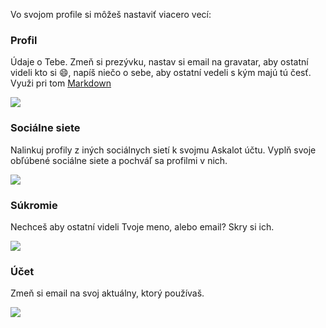 Vo svojom profile si môžeš nastaviť viacero vecí:
### Profil
Údaje o Tebe. Zmeň si prezývku, nastav si email na gravatar, aby ostatní videli kto si :smile:, napíš niečo o sebe, aby ostatní vedeli s kým majú tú česť. Využi pri tom [Markdown](<%= help_path + "#markdown" %>)

<img src="<%= asset_path('screenshots/profile.png') %>" />

### Sociálne siete
Nalinkuj profily z iných sociálnych sietí k svojmu Askalot účtu. Vyplň svoje obľúbené sociálne siete a pochváľ sa profilmi v nich.

<img src="<%= asset_path('screenshots/social.png') %>" />

### Súkromie
Nechceš aby ostatní videli Tvoje meno, alebo email? Skry si ich.

<img src="<%= asset_path('screenshots/privacy.png') %>" />

### Účet
Zmeň si email na svoj aktuálny, ktorý používaš.

<img src="<%= asset_path('screenshots/account.png') %>" />
